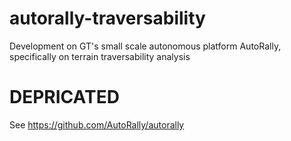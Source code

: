 # autorally-traversability
Development on GT's small scale autonomous platform AutoRally, specifically on terrain traversability analysis
# DEPRICATED 
See https://github.com/AutoRally/autorally
